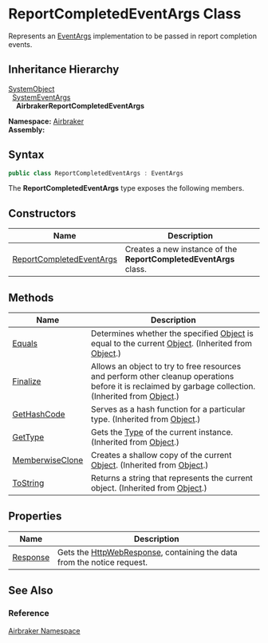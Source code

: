 ReportCompletedEventArgs Class
==============================
Represents an [EventArgs][1] implementation to be passed in report completion events.


Inheritance Hierarchy
---------------------
[SystemObject][2]  
  [SystemEventArgs][1]  
    **AirbrakerReportCompletedEventArgs**  

**Namespace:** [Airbraker][3]  
**Assembly:**

Syntax
------

```csharp
public class ReportCompletedEventArgs : EventArgs
```

The **ReportCompletedEventArgs** type exposes the following members.


Constructors
------------

Name                          | Description                                                       
----------------------------- | ----------------------------------------------------------------- 
[ReportCompletedEventArgs][4] | Creates a new instance of the **ReportCompletedEventArgs** class. 


Methods
-------

Name                  | Description                                                                                                                                                
--------------------- | ---------------------------------------------------------------------------------------------------------------------------------------------------------- 
[Equals][5]           | Determines whether the specified [Object][2] is equal to the current [Object][2]. (Inherited from [Object][2].)                                            
[Finalize][6]         | Allows an object to try to free resources and perform other cleanup operations before it is reclaimed by garbage collection. (Inherited from [Object][2].) 
[GetHashCode][7]      | Serves as a hash function for a particular type. (Inherited from [Object][2].)                                                                             
[GetType][8]          | Gets the [Type][9] of the current instance. (Inherited from [Object][2].)                                                                                  
[MemberwiseClone][10] | Creates a shallow copy of the current [Object][2]. (Inherited from [Object][2].)                                                                           
[ToString][11]        | Returns a string that represents the current object. (Inherited from [Object][2].)                                                                         


Properties
----------

Name           | Description                                                                  
-------------- | ---------------------------------------------------------------------------- 
[Response][12] | Gets the [HttpWebResponse][13], containing the data from the notice request. 


See Also
--------

### Reference
[Airbraker Namespace][3]  

[1]: http://msdn.microsoft.com/en-us/library/118wxtk3
[2]: http://msdn.microsoft.com/en-us/library/e5kfa45b
[3]: ../README.md
[4]: _ctor.md
[5]: http://msdn.microsoft.com/en-us/library/bsc2ak47
[6]: http://msdn.microsoft.com/en-us/library/4k87zsw7
[7]: http://msdn.microsoft.com/en-us/library/zdee4b3y
[8]: http://msdn.microsoft.com/en-us/library/dfwy45w9
[9]: http://msdn.microsoft.com/en-us/library/42892f65
[10]: http://msdn.microsoft.com/en-us/library/57ctke0a
[11]: http://msdn.microsoft.com/en-us/library/7bxwbwt2
[12]: Response.md
[13]: http://msdn.microsoft.com/en-us/library/ww5755y6